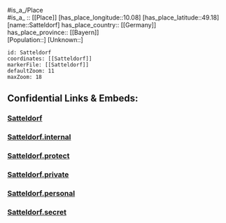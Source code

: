 ﻿---
location: [49.18,10.08] 
mapzoom: [7,12] 
mapmarker: city 
type: City
tags:
- geo/City


SpocWebEntityId: 33970
isDeleted: false
confidential: public

---
#is_a_/Place  
#is_a_ :: [[Place]] 
[has_place_longitude::10.08] 
[has_place_latitude::49.18] 
[name::Satteldorf] 
has_place_country:: [[Germany]]  
has_place_province:: [[Bayern]]  
[Population::] 
[Unknown::] 


```leaflet
id: Satteldorf
coordinates: [[Satteldorf]] 
markerFile: [[Satteldorf]] 
defaultZoom: 11 
maxZoom: 18
```


## Confidential Links & Embeds: 

### [Satteldorf](/_public/Earth/Continent/Europe/Europe~Central/Germany/Germany~West/Baden-Wuerttemberg/counties~BW/Schwäbisch_Hall/cities~Schwäb_Hall/Crailsheim/City/Satteldorf.md) 

### [Satteldorf.internal](/_internal/Earth/Continent/Europe/Europe~Central/Germany/Germany~West/Baden-Wuerttemberg/counties~BW/Schwäbisch_Hall/cities~Schwäb_Hall/Crailsheim/City/Satteldorf.internal.md) 

### [Satteldorf.protect](/_protect/Earth/Continent/Europe/Europe~Central/Germany/Germany~West/Baden-Wuerttemberg/counties~BW/Schwäbisch_Hall/cities~Schwäb_Hall/Crailsheim/City/Satteldorf.protect.md) 

### [Satteldorf.private](/_private/Earth/Continent/Europe/Europe~Central/Germany/Germany~West/Baden-Wuerttemberg/counties~BW/Schwäbisch_Hall/cities~Schwäb_Hall/Crailsheim/City/Satteldorf.private.md) 

### [Satteldorf.personal](/_personal/Earth/Continent/Europe/Europe~Central/Germany/Germany~West/Baden-Wuerttemberg/counties~BW/Schwäbisch_Hall/cities~Schwäb_Hall/Crailsheim/City/Satteldorf.personal.md) 

### [Satteldorf.secret](/_secret/Earth/Continent/Europe/Europe~Central/Germany/Germany~West/Baden-Wuerttemberg/counties~BW/Schwäbisch_Hall/cities~Schwäb_Hall/Crailsheim/City/Satteldorf.secret.md) 
